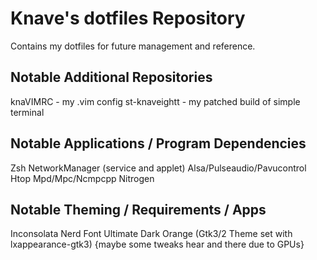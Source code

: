 # Knave's dotfiles Repository 
Contains my dotfiles for future management and reference.

## Notable Additional Repositories
knaVIMRC - my .vim config
st-knaveightt - my patched build of simple terminal

## Notable Applications / Program Dependencies
Zsh
NetworkManager (service and applet)
Alsa/Pulseaudio/Pavucontrol
Htop
Mpd/Mpc/Ncmpcpp
Nitrogen

## Notable Theming / Requirements / Apps
Inconsolata Nerd Font
Ultimate Dark Orange (Gtk3/2 Theme set with lxappearance-gtk3)
{maybe some tweaks hear and there due to GPUs}

